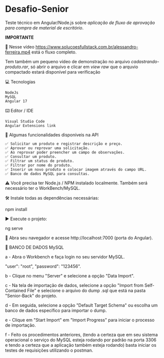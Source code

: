 # Desafio-Senior
Teste técnico em Angular/Node.js sobre *aplicação de fluxo de aprovação para compra de material de escritório*.

**IMPORTANTE**

🎥
Nesse vídeo https://www.solucoesfullstack.com.br/alessandro-ferreira.mp4 está o fluxo completo.

Tem também um pequeno vídeo de demonstração no arquivo *cadastrando-produto.rar*, só abrir o arquivo e clicar em *view raw* que o arquvio compactado estará disponível para verificação


💻 Tecnologias

    NodeJs    
    MySQL
    Angular 17

⌨️ Editor / IDE

    Visual Studio Code
    Angular Extensions link

🔧 Algumas funcionalidades disponíveis na API

    ✅ Solicitar um produto e registrar descrição e preço.    
    ✅ Aprovar ou reprovar uma solicitação.
    ✅ Ao reprovar poder preencher um campo de observações.
    ✅ Consultar um produto.
    ✅ Filtrar um status de produto.
    ✅ Filtrar por nome do produto.
    ✅ Inserir um novo produto e colocar imagem através do campo URL.
    ✅ Banco de dados MySQL para consultas.

⚠️ Você precisa ter Node.js / NPM instalado localmente.
Também será necessário ter o WorkBench/MySQL.


   🛠️ Instale todas as dependências necessárias:

npm install

   ▶️ Execute o projeto:

ng serve

📂 Abra seu navegador e acesse http://localhost:7000 (porta do Angular).

🎲 BANCO DE DADOS MySQL

a - Abra o Workbench e faça login no seu servidor MySQL.

"user": "root",
"password": "123456".

b - Clique no menu "Server" e selecione a opção "Data Import".

c - Na tela de importação de dados, selecione a opção "Import from Self-Contained File" e selecione o arquivo do dump .sql que está na pasta "Senior-Back" do projeto.

d - Em seguida, selecione a opção "Default Target Schema" ou escolha um banco de dados específico para importar o dump.

e - Clique em "Start Import" em "Import Progress" para iniciar o processo de importação.

f - Feito os procedimentos anteriores, (tendo a certeza que em seu sistema 	operacional o serviço do MySQL esteja rodando por padrão na porta 3306 e tendo a certeza que a aplicação também esteja rodando) basta iniciar os testes de requisições utilizando o postman.
